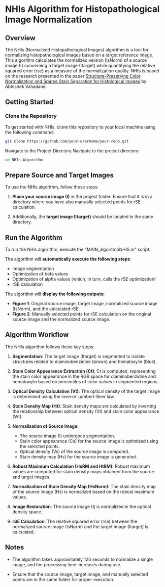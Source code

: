 # NHIs Algorithm for Histopathological Image Normalization

## Overview

The NHIs (Normalized Histopathological Images) algorithm is a tool for normalizing histopathological images based on a target reference image. This algorithm calculates the normalized version (IsNorm) of a source image (I) concerning a target image (Itarget) while quantifying the relative squared error (rse) as a measure of the normalization quality. NHIs is based on the research presented in the paper [Structure-Preserving Color Normalization and Sparse Stain Separation for Histological Images](https://pubmed.ncbi.nlm.nih.gov/27164577/) by Abhishek Vahadane.

## Getting Started

### Clone the Repository

To get started with NHIs, clone this repository to your local machine using the following command:

```bash
git clone https://github.com/your-username/your-repo.git
```

Navigate to the Project Directory
Navigate to the project directory:

```bash
cd NHIs-Algorithm
```

## Prepare Source and Target Images

To use the NHIs algorithm, follow these steps:

1. **Place your source image (I)** in the project folder. Ensure that it is in a directory where you have also manually selected points for rSE calculation.

2. Additionally, the **target image (Itarget)** should be located in the same directory.

## Run the Algorithm

To run the NHIs algorithm, execute the "MAIN_algoritmoNHIS.m" script.

The algorithm will **automatically execute the following steps**:

- Image segmentation
- Optimization of beta values
- Optimization of alpha values (which, in turn, calls the rSE optimization)
- rSE calculation

The algorithm will **display the following outputs**:

- **Figure 1**: Original source image, target image, normalized source image (IsNorm), and the calculated rSE.
- **Figure 2**: Manually selected points for rSE calculation on the original source image and the normalized source image.

## Algorithm Workflow

The NHIs algorithm follows these key steps:

1. **Segmentation**: The target image (Itarget) is segmented to isolate structures related to diaminobenzidine (brown) and hematoxylin (blue).

2. **Stain Color Appearance Extraction (Ct)**: Ct is computed, representing the stain color appearance in the RGB space for diaminobenzidine and hematoxylin based on percentiles of color values in segmented regions.

3. **Optical Density Calculation (Vt)**: The optical density of the target image is determined using the inverse Lambert-Beer law.

4. **Stain Density Map (Ht)**: Stain density maps are calculated by inverting the relationship between optical density (Vt) and stain color appearance (Wt).

5. **Normalization of Source Image**:
   - The source image (I) undergoes segmentation.
   - Stain color appearance (Cs) for the source image is optimized using the selected points.
   - Optical density (Vs) of the source image is computed.
   - Stain density map (Hs) for the source image is generated.

6. **Robust Maximum Calculation (HsRM and HtRM)**: Robust maximum values are computed for stain density maps obtained from the source and target images.

7. **Normalization of Stain Density Map (HsNorm)**: The stain density map of the source image (Hs) is normalized based on the robust maximum values.

8. **Image Restoration**: The source image (I) is normalized in the optical density space.

9. **rSE Calculation**: The relative squared error (rse) between the normalized source image (IsNorm) and the target image (Itarget) is calculated.

## Notes

- The algorithm takes approximately 120 seconds to normalize a single image, and the processing time increases during use.

- Ensure that the source image, target image, and manually selected points are in the same folder for proper execution.



